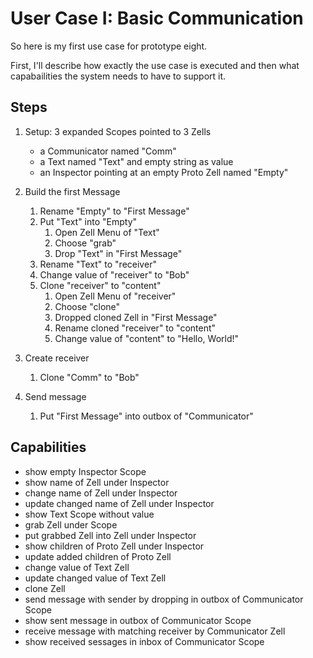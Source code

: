 # User Case I: Basic Communication

So here is my first use case for prototype eight.

First, I'll describe how exactly the use case is executed and then what capabailities the system needs to have to support it.


## Steps

1. Setup: 3 expanded Scopes pointed to 3 Zells
	- a Communicator named "Comm"
	- a Text named "Text" and empty string as value
	- an Inspector pointing at an empty Proto Zell named "Empty"

2. Build the first Message
	1. Rename "Empty" to "First Message"
	2. Put "Text" into "Empty"
		1. Open Zell Menu of "Text"
		2. Choose "grab"
		3. Drop "Text" in "First Message"
	3. Rename "Text" to "receiver"
	4. Change value of "receiver" to "Bob"
	5. Clone "receiver" to "content"
		1. Open Zell Menu of "receiver"
		2. Choose "clone"
		4. Dropped cloned Zell in "First Message"
		5. Rename cloned "receiver" to "content"
		6. Change value of "content" to "Hello, World!"
	
3. Create receiver
	1. Clone "Comm" to "Bob"	

4. Send message	
	1. Put "First Message" into outbox of "Communicator"

	
## Capabilities

- show empty Inspector Scope
- show name of Zell under Inspector
- change name of Zell under Inspector
- update changed name of Zell under Inspector
- show Text Scope without value
- grab Zell under Scope
- put grabbed Zell into Zell under Inspector
- show children of Proto Zell under Inspector
- update added children of Proto Zell
- change value of Text Zell
- update changed value of Text Zell
- clone Zell
- send message with sender by dropping in outbox of Communicator Scope
- show sent message in outbox of Communicator Scope
- receive message with matching receiver by Communicator Zell
- show received sessages in inbox of Communicator Scope